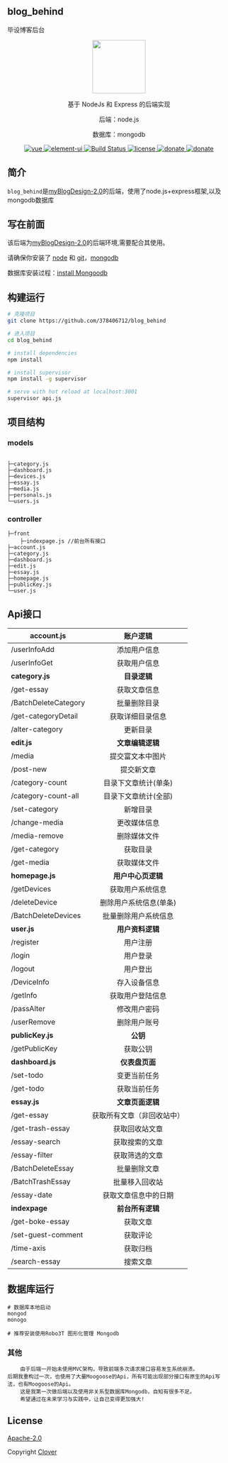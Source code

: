 ## blog_behind
毕设博客后台

<p  align="center"><a href="https://qdmmz.cn"><img width="120" src="http://q1.qlogo.cn/g?b=qq&nk=378406712&s=640"></a></p>
<p align="center">基于 NodeJs 和 Express 的后端实现</p>
<p align="center">后端：node.js </p>
<p align="center">数据库：mongodb</p>
<p align="center">
  <a href="https://github.com/nodejs" rel="nofollow" target="_blank">
    <img src="https://img.shields.io/badge/node.js-v12.13.1-brightgreen.svg" alt="vue">
  </a>
  <a href="https://github.com/expressjs" rel="nofollow" target="_blank">
    <img src="https://img.shields.io/badge/Express-4.17.1-orange.svg" alt="element-ui">
  </a>
  <a href="https://mongoosejs.com/" rel="nofollow" target="_blank">
    <img src="https://img.shields.io/badge/mongoose-5.9.4-%23880000" alt="Build Status">
  </a>
  <a href="https://github.com/378406712/blog_behind/blob/mac/LICENSE">
    <img src="https://img.shields.io/badge/licence-Apache%202.0-blueviolet.svg" alt="license">
  </a>
  <a href="https://github.com/378406712" target="_blank">
    <img src="https://img.shields.io/badge/Liu-designed-brightgreen.svg" alt="donate">
  </a>
    <a href="https://github.com/mongodb/mongo/" target="_blank">
    <img src="https://img.shields.io/badge/mongodb-2.2.33-blueviolet.svg" alt="donate">
  </a>
</p>

## 简介

`blog_behind`是<a href="https://github.com/378406712/myBlogDesign-2.0">myBlogDesign-2.0</a>的后端，使用了node.js+express框架,以及mongodb数据库

## 写在前面

该后端为[myBlogDesign-2.0](https://github.com/378406712/myBlogDesign-2.0)的后端环境,需要配合其使用。

请确保你安装了 [node](https://nodejs.org/en/) 和 [git](https://git-scm.com/)，[mongodb]( https://www.mongodb.com/ )

数据库安装过程：[install Mongoodb](https://github.com/378406712/blog_behind/blob/mac/%E5%AE%89%E8%A3%85%E8%BF%87%E7%A8%8B.doc)

## 构建运行

```bash
# 克隆项目
git clone https://github.com/378406712/blog_behind

# 进入项目
cd blog_behind

# install dependencies
npm install

# install supervisor
npm install -g supervisor

# serve with hot reload at localhost:3001
supervisor api.js
```

## 项目结构

### models

```

├─category.js
├─dashboard.js
├─devices.js
├─essay.js
├─media.js
├─personals.js
└─users.js
```

### controller

```
├─front
	├─indexpage.js //前台所有接口
├─account.js
├─category.js
├─dashboard.js
├─edit.js
├─essay.js
├─homepage.js
├─publicKey.js
└─user.js
```

## Api接口

| account.js   | **账户逻辑** |
| ------------ | :----------: |
| /userInfoAdd | 添加用户信息  |
| /userInfoGet | 获取用户信息  |
| **category.js** | **目录逻辑** |
| /get-essay | 获取文章信息 |
| /BatchDeleteCategory | 批量删除目录 |
| /get-categoryDetail | 获取详细目录信息 |
| /alter-category | 更新目录 |
| **edit.js** | **文章编辑逻辑** |
| /media | 提交富文本中图片 |
| /post-new | 提交新文章 |
| /category-count | 目录下文章统计(单条) |
| /category-count-all | 目录下文章统计(全部) |
| /set-category | 新增目录 |
| /change-media | 更改媒体信息 |
| /media-remove | 删除媒体文件 |
| /get-category | 获取目录 |
| /get-media | 获取媒体文件 |
| **homepage.js** | **用户中心页逻辑** |
| /getDevices | 获取用户系统信息 |
| /deleteDevice | 删除用户系统信息(单条) |
| /BatchDeleteDevices | 批量删除用户系统信息 |
| **user.js** | **用户资料逻辑** |
| /register | 用户注册 |
| /login | 用户登录 |
| /logout | 用户登出 |
| /DeviceInfo | 存入设备信息 |
| /getInfo | 获取用户登陆信息 |
| /passAlter | 修改用户密码 |
| /userRemove | 删除用户账号 |
| **publicKey.js** | **公钥** |
| /getPublicKey | 获取公钥 |
| **dashboard.js** | **仪表盘页面** |
| /set-todo | 变更当前任务 |
| /get-todo | 获取当前任务 |
| **essay.js** | **文章页面逻辑** |
| /get-essay | 获取所有文章（非回收站中） |
| /get-trash-essay | 获取回收站文章 |
| /essay-search | 获取搜索的文章 |
| /essay-filter | 获取筛选的文章 |
| /BatchDeleteEssay | 批量删除文章 |
| /BatchTrashEssay | 批量移入回收站 |
| /essay-date | 获取文章信息中的日期 |
| **indexpage** | **前台所有逻辑** |
| /get-boke-essay | 获取文章 |
| /set-guest-comment | 获取评论 |
| /time-axis | 获取归档 |
| /search-essay | 搜索文章 |

## 数据库运行

```
# 数据库本地启动
mongod
monogo

# 推荐安装使用Robo3T 图形化管理 Mongodb
```

### 其他

```
	由于后端一开始未使用MVC架构，导致前端多次请求接口容易发生系统崩溃。
后期我重构过一次，也使用了大量Moogoose的Api，所有可能出现部分接口有原生的Api写法，也有Moogoose的Api。
	这是我第一次做后端以及使用非关系型数据库Mongodb，自知有很多不足。
	希望通过在未来学习与实践中，让自己变得更加强大!
```

## License

 [Apache-2.0](https://github.com/378406712/blog_behind/blob/mac/LICENSE) 

 Copyright [Clover](https://github.com/378406712)
